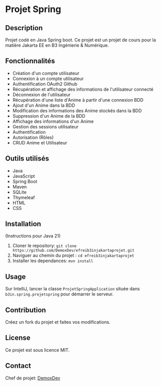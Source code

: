 # Projet Spring

## Description

Projet codé en Java Spring boot. Ce projet est un projet de cours pour la matière Jakarta EE en B3 Ingénierie & Numérique.

## Fonctionnalités

- Création d'un compte utilisateur
- Connexion à un compte utilisateur
- Authentification OAuth2 Github
- Récupération et affichage des informations de l'utilisateur connecté
- Déconnexion de l'utilisateur
- Récupération d'une liste d'Anime à partir d'une connexion BDD
- Ajout d'un Anime dans la BDD
- Modification des informations des Anime stockés dans la BDD
- Suppression d'un Anime de la BDD
- Affichage des informations d'un Anime
- Gestion des sessions utilisateur
- Authentification
- Autorisation (Rôles)
- CRUD Anime et Utilisateur

## Outils utilisés

- Java
- JavaScript
- Spring Boot
- Maven
- SQLite
- Thymeleaf
- HTML
- CSS

## Installation

(Instructions pour Java 21)
1. Cloner le repository: `git clone https://github.com/DemoxDev/efreib3injakartaprojet.git`
2. Naviguer au chemin du projet : `cd efreib3injakartaprojet`
3. Installer les dependances: `mvn install`

## Usage

Sur IntelliJ, lancer la classe `ProjetSpringApplication` située dans `b3in.spring.projetspring` pour démarrer le serveur.

## Contribution

Créez un fork du projet et faites vos modifications.

## License

Ce projet est sous licence MIT.

## Contact

Chef de projet: [DemoxDev](mailto:christianmesina2002@gmail.com)